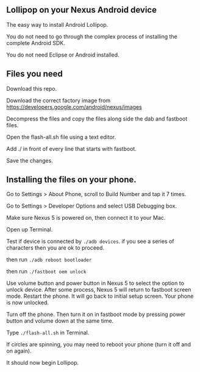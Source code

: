 ## Lollipop on your Nexus Android device

The easy way to install Android Lollipop.

You do not need to go through the complex process of installing the complete Android SDK.

You do not need Eclipse or Android installed.

## Files you need

Download this repo.

Download the correct factory image from https://developers.google.com/android/nexus/images

Decompress the files and copy the files along side the dab and fastboot files. 

Open the flash-all.sh file using a text editor.

Add ./ in front of every line that starts with fastboot.

Save the changes.

## Installing the files on your phone.

Go to Settings > About Phone, scroll to Build Number and tap it 7 times.

Go to Settings > Developer Options and select USB Debugging box.

Make sure Nexus 5 is powered on, then connect it to your Mac.

Open up Terminal.

Test if device is connected by `./adb devices`. if you see a series of characters then you are ok to proceed.

then run `./adb reboot bootloader`

then run `./fastboot oem unlock`

Use volume button and power button in Nexus 5 to select the option to unlock device.
After some process, Nexus 5 will return to fastboot screen mode.
Restart the phone. It will go back to initial setup screen.
Your phone is now unlocked.

Turn off the phone. Then turn it on in fastboot mode by pressing power button and volume down at the same time.

Type `./flash-all.sh` in Terminal.

If circles are spinning, you may need to reboot your phone (turn it off and on again).

It should now begin Lollipop.

